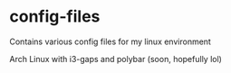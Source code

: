 # config-files
Contains various config files for my linux environment

Arch Linux with i3-gaps and polybar (soon, hopefully lol)
